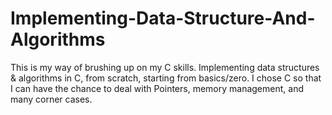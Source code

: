 # Implementing-Data-Structure-And-Algorithms

This is my way of brushing up on my C skills. Implementing data structures &amp; algorithms in C, from scratch, starting from basics/zero.
I chose C so that I can have the chance to deal with Pointers, memory management, and many corner cases.
